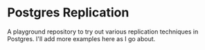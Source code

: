 # Postgres Replication

A playground repository to try out various replication techniques in Postgres. I'll add more examples here as I go about.